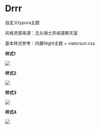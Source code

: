 # Drrr
自定义typora主题

风格灵感来源：无头骑士异闻录聊天室

基本样式参考：内置Night主题 + viatorsun.css

**样式1**

![](https://tvax2.sinaimg.cn/large/0088xDfYgy1gfi9hrp66fj30ms0gzn4f.jpg)

**样式2**

![](https://tvax4.sinaimg.cn/large/0088xDfYgy1gfi9ib944fj30kj0bqgm5.jpg)

**样式3**

![](https://tva1.sinaimg.cn/large/0088xDfYgy1gfi9iogq8cj30k70e0aaa.jpg)

**样式4**

![](https://tva4.sinaimg.cn/large/0088xDfYgy1gfi9izd9k3j30j708n0sv.jpg)
